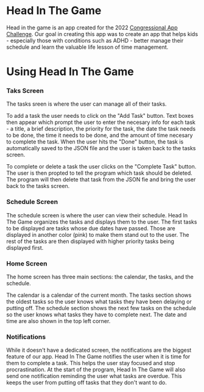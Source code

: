 # Head In The Game
Head in the game is an app created for the 2022 [Congressional App Challenge](https://www.congressionalappchallenge.us/). 
Our goal in creating this app was to create an app that helps kids - especially those with conditions such as ADHD - better manage their schedule and learn the valuable life lesson of time management.
# Using Head In The Game

### Taks Screen
The tasks sreen is where the user can manage all of their tasks. 

To add a task the user needs to click on the "Add Task" button. Text boxes then appear which prompt the user to enter the necesary info for each task - a title, a brief description, the priority for the task, the date the task needs to be done, the time it needs to be done, and the amount of time necesary to complete the task. When the user hits the "Done" button, the task is automatically saved to the JSON file and the user is taken back to the tasks screen.

To complete or delete a task the user clicks on the "Complete Task" button. The user is then propted to tell the program which task should be deleted. The program will then delete that task from the JSON fie and bring the user back to the tasks screen.

### Schedule Screen
The schedule screen is where the user can view their schedule. Head In The Game organizes the tasks and displays them to the user. The first tasks to be displayed are tasks whose due dates have passed. Those are displayed in another color (pink) to make them stand out to the user. The rest of the tasks are then displayed with higher priority tasks being displayed first.

### Home Screen
The home screen has three main sections: the calendar, the tasks, and the schedule.

The calendar is a calendar of the current month. The tasks section shows the oldest tasks so the user knows what tasks they have been delaying or putting off. The schedule section shows the next few tasks on the schedule so the user knows what tasks they have to complete next. The date and time are also shown in the top left corner.

### Notifications
While it doesn't have a dedicated screen, the notifications are the biggest feature of our app. Head In The Game notifies the user when it is time for them to complete a task. This helps the user stay focused and stop procrastination. At the start of the program, Head In The Game will also send one notification reminding the user what tasks are overdue. This keeps the user from putting off tasks that they don't want to do.


